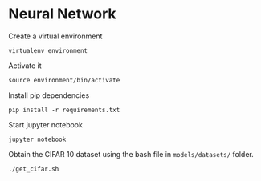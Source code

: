 # Neural Network
Create a virtual environment
```
virtualenv environment
```

Activate it
```
source environment/bin/activate
```

Install pip dependencies
```
pip install -r requirements.txt
```

Start jupyter notebook
```
jupyter notebook
```

Obtain the CIFAR 10 dataset using the bash file in `models/datasets/` folder.
```
./get_cifar.sh
```
